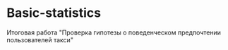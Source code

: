 # Basic-statistics
Итоговая работа "Проверка гипотезы о поведенческом предпочтении пользователей такси"

